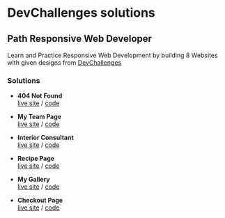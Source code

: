 # DevChallenges solutions


## Path Responsive Web Developer
Learn and Practice Responsive Web Development by building 8 Websites with given designs from [DevChallenges](https://devchallenges.io/paths/responsive-web-developer)

### Solutions
- **404 Not Found**  
[live site](https://amansgz.github.io/css-404-not-found/) / [code](https://github.com/amansgz/css-404-not-found)

- **My Team Page**  
[live site](https://amansgz.github.io/css-my-team-page/) / [code](https://github.com/amansgz/css-my-team-page) 

- **Interior Consultant**  
[live site](https://amansgz.github.io/css-interior-consultant/) / [code](https://github.com/amansgz/css-interior-consultant)

- **Recipe Page**  
[live site](https://amansgz.github.io/css-recipe-page/) / [code](https://github.com/amansgz/css-recipe-page)

- **My Gallery**  
[live site](https://amansgz.github.io/css-my-gallery/) / [code](https://github.com/amansgz/css-my-gallery)

- **Checkout Page**  
[live site](https://amansgz.github.io/css-checkout-page/) / [code](https://github.com/amansgz/css-checkout-page)


